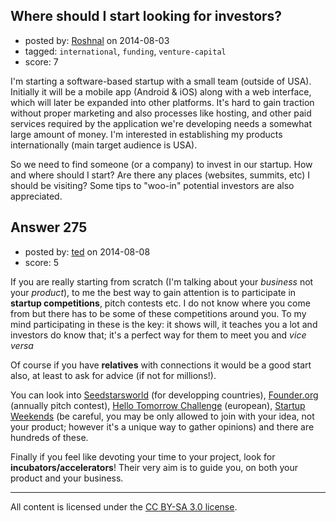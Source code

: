 ## Where should I start looking for investors?

- posted by: [Roshnal](https://stackexchange.com/users/872591/roshnal) on 2014-08-03
- tagged: `international`, `funding`, `venture-capital`
- score: 7

I'm starting a software-based startup with a small team (outside of USA). Initially it will be a mobile app (Android & iOS) along with a web interface, which will later be expanded into other platforms. It's hard to gain traction without proper marketing and also processes like hosting, and other paid services required by the application we're developing needs a somewhat large amount of money. I'm interested in establishing my products internationally (main target audience is USA). 

So we need to find someone (or a company) to invest in our startup. How and where should I start? Are there any places (websites, summits, etc) I should be visiting? Some tips to "woo-in" potential investors are also appreciated. 


## Answer 275

- posted by: [ted](https://stackexchange.com/users/4787317/ted) on 2014-08-08
- score: 5

<p>If you are really starting from scratch (I'm talking about your <em>business</em> not your <em>product</em>), to me the best way to gain attention is to participate in <strong>startup competitions</strong>, pitch contests etc. I do not know where you come from but there has to be some of these competitions around you. To my mind participating in these is the key: it shows will, it teaches you a lot and investors do know that; it's a perfect way for them to meet you and <em>vice versa</em></p>

<p>Of course if you have <strong>relatives</strong> with connections it would be a good start also, at least to ask for advice (if not for millions!).</p>

<p>You can look into <a href="http://www.seedstarsworld.com/">Seedstarsworld</a> (for developping countries), <a href="http://www.founder.org/home/">Founder.org</a> (annually pitch contest), <a href="http://www.hello-tomorrow.org/">Hello Tomorrow Challenge</a> (european), <a href="http://startupweekend.org/">Startup Weekends</a> (be careful, you may be only allowed to join with your idea, not your product; however it's a unique way to gather opinions) and there are hundreds of these.</p>

<p>Finally if you feel like devoting your time to your project, look for <strong>incubators/accelerators</strong>! Their very aim is to guide you, on both your product and your business.</p>




---

All content is licensed under the [CC BY-SA 3.0 license](https://creativecommons.org/licenses/by-sa/3.0/).
